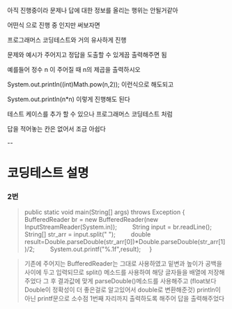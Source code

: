 아직 진행중이라 문제나 답에 대한 정보를 올리는 행위는 안될거같아

어떤식 으로 진행 중 인지만 써보자면

프로그래머스 코딩테스트와 거의 유사하게 진행

문제와 예시가 주어지고 정답을 도출할 수 있게끔 출력해주면 됨

예를들어 정수 n 이 주어질 때 n의 제곱을 출력하시오

System.out.println((int)Math.pow(n,2)); 이런식으로 해도되고

System.out.println(n*n) 이렇게 진행해도 된다

테스트 케이스를 추가 할 수 있으나 프로그래머스 코딩테스트 처럼

답을 적어놓는 칸은 없어서 조금 아쉽다

--

# 코딩테스트 설명

### 2번
>public static void main(String[] args) throws Exception {
        BufferedReader br = new BufferedReader(new InputStreamReader(System.in));
        String input = br.readLine();
        String[] str_arr = input.split(" ");
        double result=Double.parseDouble(str_arr[0])*Double.parseDouble(str_arr[1])/2;
        System.out.printf("%.1f",result);
    }

> 기존에 주어지는 BufferedReader는 그대로 사용하였고
> 밑변과 높이가 공백을 사이에 두고 입력되므로
> split() 메소드를 사용하여 해당 글자들을 배열에 저장해주었다
> 그 후 결과값에 맞게 parseDouble()메소드를 사용해주고 (float보다 Double이 정확성이 더 좋은걸로 알고있어서 double로 변환해준것)
> println이 아닌 printf문으로 소수점 1번째 자리까지 출력하도록 해주어 답을 출력해주었다


